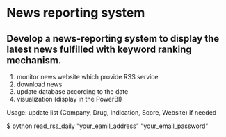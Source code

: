 # News reporting system
## Develop a news-reporting system to display the latest news fulfilled with keyword ranking mechanism. 

1. monitor news website which provide RSS service
2. download news
3. update database according to the date
4. visualization (display in the PowerBI)

Usage:
update list (Company, Drug, Indication, Score, Website) if needed

$ python read_rss_daily "your_eamil_address" "your_email_password"

